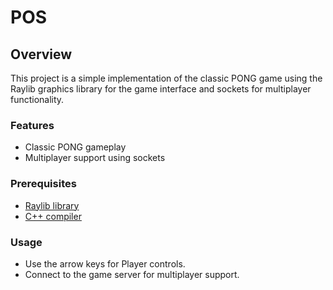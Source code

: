 # POS
## Overview

This project is a simple implementation of the classic PONG game using the Raylib graphics library for the game interface and sockets for multiplayer functionality.

### Features

- Classic PONG gameplay
- Multiplayer support using sockets

### Prerequisites

- [Raylib library](https://www.raylib.com/)
- [C++ compiler](https://www.jetbrains.com/clion/)

### Usage

- Use the arrow keys for Player controls.
- Connect to the game server for multiplayer support.
